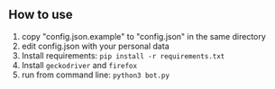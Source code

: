 ## How to use
 1. copy "config.json.example" to "config.json" in the same directory
 2. edit config.json with your personal data
 3. Install requirements: `pip install -r requirements.txt`
 4. Install `geckodriver` and `firefox`
 5. run from command line: `python3 bot.py`
